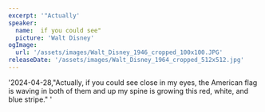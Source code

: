 ```yaml
---
excerpt: '"Actually'
speaker:
  name:  if you could see"
  picture: 'Walt Disney'
ogImage:
  url: '/assets/images/Walt_Disney_1946_cropped_100x100.JPG'
releaseDate: '/assets/images/Walt_Disney_1964_cropped_512x512.jpg'
---
```


'2024-04-28,"Actually, if you could see close in my eyes, the American flag is waving in both of them and up my spine is growing this red, white, and blue stripe."'
